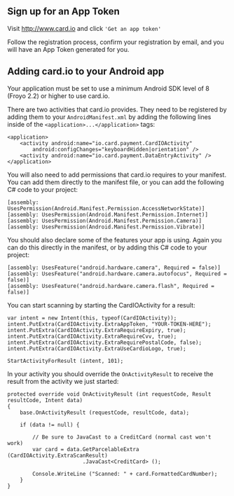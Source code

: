 
## Sign up for an App Token
Visit http://www.card.io and click `'Get an app token'`

Follow the registration process, confirm your registration by email, and you will have an App Token generated for you.


## Adding card.io to your Android app

Your application must be set to use a minimum Android SDK level of 8 (Froyo 2.2) or higher to use card.io.

There are two activities that card.io provides.  They need to be registered by adding them to your `AndroidManifest.xml` by adding the following lines inside of the `<application>...</application>` tags:

```
<application>
    <activity android:name="io.card.payment.CardIOActivity" 
        android:configChanges="keyboardHidden|orientation" />
    <activity android:name="io.card.payment.DataEntryActivity" />
</application>  
```

You will also need to add permissions that card.io requires to your manifest.  You can add them directly to the manifest file, or you can add the following C# code to your project:

```
[assembly: UsesPermission(Android.Manifest.Permission.AccessNetworkState)]
[assembly: UsesPermission(Android.Manifest.Permission.Internet)]
[assembly: UsesPermission(Android.Manifest.Permission.Camera)]
[assembly: UsesPermission(Android.Manifest.Permission.Vibrate)]
```

You should also declare some of the features your app is using.  Again you can do this directly in the manifest, or by adding this C# code to your project:

```
[assembly: UsesFeature("android.hardware.camera", Required = false)]
[assembly: UsesFeature("android.hardware.camera.autofocus", Required = false)]
[assembly: UsesFeature("android.hardware.camera.flash", Required = false)]
```


You can start scanning by starting the CardIOActivity for a result:

```
var intent = new Intent(this, typeof(CardIOActivity));
intent.PutExtra(CardIOActivity.ExtraAppToken, "YOUR-TOKEN-HERE");
intent.PutExtra(CardIOActivity.ExtraRequireExpiry, true); 	
intent.PutExtra(CardIOActivity.ExtraRequireCvv, true); 		
intent.PutExtra(CardIOActivity.ExtraRequirePostalCode, false); 
intent.PutExtra(CardIOActivity.ExtraUseCardioLogo, true);

StartActivityForResult (intent, 101);
```

In your activity you should override the `OnActivityResult` to receive the result from the activity we just started:

```
protected override void OnActivityResult (int requestCode, Result resultCode, Intent data)
{
	base.OnActivityResult (requestCode, resultCode, data);

	if (data != null) {

		// Be sure to JavaCast to a CreditCard (normal cast won't work)		 
		var card = data.GetParcelableExtra (CardIOActivity.ExtraScanResult)
						.JavaCast<CreditCard> ();
				
		Console.WriteLine ("Scanned: " + card.FormattedCardNumber);
	}
}
```
